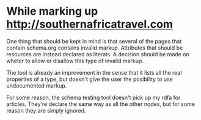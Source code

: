 While marking up http://southernafricatravel.com
================================================

One thing that should be kept in mind is that several of the pages that contain schema.org contains invalid markup.
Attributes that should be resources are instead declared as literals.
A decision should be made on wheter to allow or disallow this type of invalid markup.

The tool is already an improvement in the sense that it lists all the real properties of a type,
but doesn't give the user the posibility to use undocumented markup.


For some reason, the schema testing tool doesn't pick up my rdfa for articles.
They're declare the same way as all the other nodes, but for some reason they are simply ignored.
